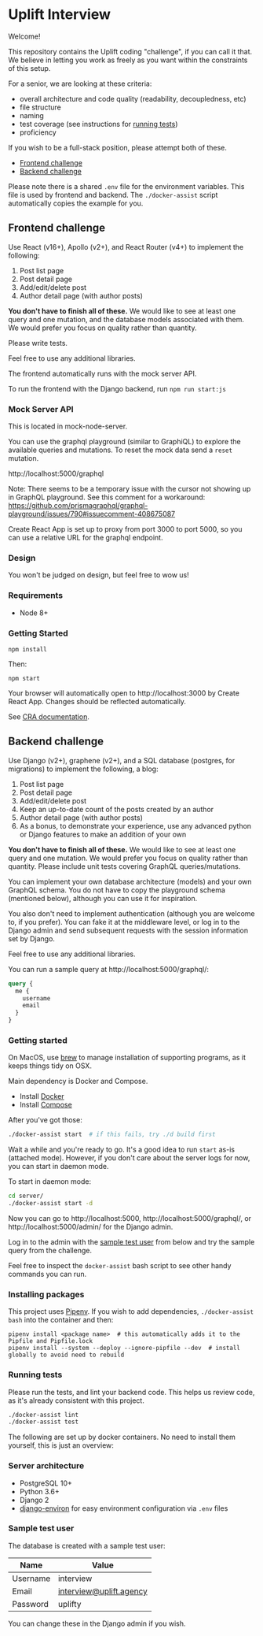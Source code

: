 # Uplift Interview

Welcome!

This repository contains the Uplift coding "challenge", if you can call it that.
We believe in letting you work as freely as you want within the constraints of
this setup.

For a senior, we are looking at these criteria:

- overall architecture and code quality (readability, decoupledness, etc)
- file structure
- naming
- test coverage (see instructions for [running tests](#running-tests))
- proficiency

If you wish to be a full-stack position, please attempt both of these.

- [Frontend challenge](#frontend-challenge)
- [Backend challenge](#backend-challenge)

Please note there is a shared `.env` file for the environment variables. This file is used by
frontend and backend. The `./docker-assist` script automatically copies the example for you.

## Frontend challenge

Use React (v16+), Apollo (v2+), and React Router (v4+) to implement the following:

1. Post list page
2. Post detail page
3. Add/edit/delete post
4. Author detail page (with author posts)

**You don't have to finish all of these.** We would like to see at least one query and one mutation,
and the database models associated with them. We would prefer you focus on quality rather than quantity.

Please write tests.

Feel free to use any additional libraries.

The frontend automatically runs with the mock server API.

To run the frontend with the Django backend, run `npm run start:js`

### Mock Server API

This is located in mock-node-server.

You can use the graphql playground (similar to GraphiQL) to explore the available queries and mutations. To reset the mock data send a `reset` mutation.

http://localhost:5000/graphql

Note: There seems to be a temporary issue with the cursor not showing up in GraphQL playground. See this comment for a workaround: https://github.com/prismagraphql/graphql-playground/issues/790#issuecomment-408675087

Create React App is set up to proxy from port 3000 to port 5000, so you can use a relative URL for the graphql endpoint.

### Design

You won't be judged on design, but feel free to wow us!

### Requirements

- Node 8+

### Getting Started

    npm install

Then:

    npm start

Your browser will automatically open to http://localhost:3000 by Create React App. Changes should be reflected automatically.

See [CRA documentation](https://facebook.github.io/create-react-app/).

## Backend challenge

Use Django (v2+), graphene (v2+), and a SQL database (postgres, for migrations) to implement the following, a blog:

1. Post list page
2. Post detail page
3. Add/edit/delete post
4. Keep an up-to-date count of the posts created by an author
5. Author detail page (with author posts)
6. As a bonus, to demonstrate your experience, use any advanced python or Django features to make an addition of your own

**You don't have to finish all of these.** We would like to see at least one query and one mutation. We would prefer you focus on quality rather than quantity. Please include unit tests covering GraphQL queries/mutations.

You can implement your own database architecture (models) and your own GraphQL schema. You do not have to copy the playground schema (mentioned below), although you can use it for inspiration.

You also don't need to implement authentication (although you are welcome to, if you prefer). You can fake it at the middleware level, or log in to the Django admin and send subsequent requests with the session information set by Django.

Feel free to use any additional libraries.

You can run a sample query at http://localhost:5000/graphql/:

```graphql
query {
  me {
    username
    email
  }
}
```

### Getting started

On MacOS, use [brew](https://brew.sh/) to manage installation of supporting programs, as it keeps things tidy on OSX.

Main dependency is Docker and Compose.

- Install [Docker](https://docs.docker.com/docker-for-mac/install/)
- Install [Compose](https://docs.docker.com/compose/install/)

After you've got those:

```bash
./docker-assist start  # if this fails, try ./d build first
```

Wait a while and you're ready to go. It's a good idea to run `start` as-is (attached mode).
However, if you don't care about the server logs for now, you can start in daemon mode.

To start in daemon mode:

```bash
cd server/
./docker-assist start -d
```

Now you can go to http://localhost:5000, http://localhost:5000/graphql/, or http://localhost:5000/admin/ for the Django admin.

Log in to the admin with the [sample test user](#sample-test-user) from below and try the sample query from the challenge.

Feel free to inspect the `docker-assist` bash script to see other handy commands you can run.

### Installing packages

This project uses [Pipenv](https://pipenv.readthedocs.io/en/latest/). If you wish to add dependencies, `./docker-assist bash` into the container and then:

```
pipenv install <package name>  # this automatically adds it to the Pipfile and Pipfile.lock
pipenv install --system --deploy --ignore-pipfile --dev  # install globally to avoid need to rebuild
```

### Running tests

Please run the tests, and lint your backend code. This helps us review code, as it's already consistent with this project.

```bash
./docker-assist lint
./docker-assist test
```

The following are set up by docker containers. No need to install them yourself, this is just an overview:

### Server architecture

- PostgreSQL 10+
- Python 3.6+
- Django 2
- [django-environ](https://github.com/joke2k/django-environ) for easy environment configuration via `.env` files

### Sample test user

The database is created with a sample test user:

| Name     | Value                   |
| -------- | ----------------------- |
| Username | interview               |
| Email    | interview@uplift.agency |
| Password | uplifty                 |

You can change these in the Django admin if you wish.
